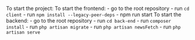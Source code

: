 To start the project: 
   To start the frontend:
    - go to the root repository
    - run `cd client`
    - run `npm install --legacy-peer-deps`
    - npm run start
   To start the backend:
    - go to the root repository
    - run `cd back-end`
    - run `composer install`
    - run `php artisan migrate`
    - run `php artisan newsFetch`
    - run `php artisan serve`
